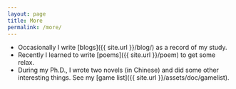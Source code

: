 ```yaml
---
layout: page
title: More
permalink: /more/
---
```


- Occasionally I write [blogs]({{ site.url }}/blog/) as a record of my study. 
- Recently I learned to write [poems]({{ site.url }}/poem) to get some relax. 
- During my Ph.D., I wrote two novels (in Chinese) and did some other interesting things. See my [game list]({{ site.url }}/assets/doc/gamelist). 



